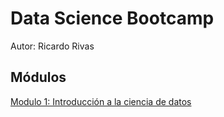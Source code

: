 # Data Science Bootcamp

Autor: Ricardo Rivas

## Módulos

[Modulo 1: Introducción a la ciencia de datos](modulo1/README.md)